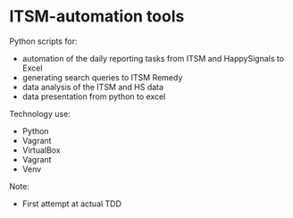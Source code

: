 # ITSM-automation tools

Python scripts for:
- automation of the daily reporting tasks from ITSM and HappySignals to Excel
- generating search queries to ITSM Remedy
- data analysis of the ITSM and HS data 
- data presentation from python to excel

Technology use:
- Python
- Vagrant
- VirtualBox 
- Vagrant 
- Venv

Note: 
- First attempt at actual TDD